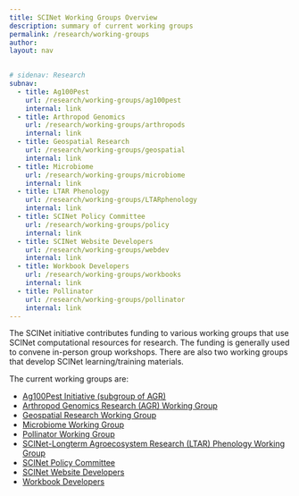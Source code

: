```yaml
---
title: SCINet Working Groups Overview
description: summary of current working groups
permalink: /research/working-groups
author: 
layout: nav

 
# sidenav: Research
subnav:
  - title: Ag100Pest
    url: /research/working-groups/ag100pest
    internal: link
  - title: Arthropod Genomics
    url: /research/working-groups/arthropods
    internal: link
  - title: Geospatial Research
    url: /research/working-groups/geospatial
    internal: link
  - title: Microbiome
    url: /research/working-groups/microbiome
    internal: link
  - title: LTAR Phenology
    url: /research/working-groups/LTARphenology
    internal: link
  - title: SCINet Policy Committee
    url: /research/working-groups/policy
    internal: link
  - title: SCINet Website Developers
    url: /research/working-groups/webdev
    internal: link
  - title: Workbook Developers
    url: /research/working-groups/workbooks
    internal: link
  - title: Pollinator
    url: /research/working-groups/pollinator
    internal: link
---
```


The SCINet initiative contributes funding to various working groups that use SCINet computational resources for research. The funding is generally used to convene in-person group workshops. There are also two working groups that develop SCINet learning/training materials.


The current working groups are:
* [Ag100Pest Initiative (subgroup of AGR)](/research/working-groups/ag100pest)
* [Arthropod Genomics Research (AGR) Working Group](/research/working-groups/arthropods)
* [Geospatial Research Working Group](/research/working-groups/geospatial)
* [Microbiome Working Group](/research/working-groups/microbiome)
* [Pollinator Working Group](/research/working-groups/pollinator)
* [SCINet-Longterm Agroecosystem Research (LTAR) Phenology Working Group](/research/working-groups/LTARphenology)
* [SCINet Policy Committee](/research/working-groups/policy)
* [SCINet Website Developers](/research/working-groups/webdev)
* [Workbook Developers](/research/working-groups/workbooks)

<br>


